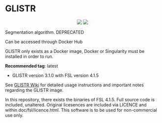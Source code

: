 # GLISTR

<p align="center">
    <a href="https://hub.docker.com/r/cbica/glistr/builds" alt="Automated"><img src="https://img.shields.io/docker/cloud/automated/cbica/glistr.svg" /></a>
    <a href="https://hub.docker.com/r/cbica/glistr" alt="Builds Status"><img src="https://img.shields.io/docker/cloud/build/cbica/glistr.svg" /></a>
</p>


Segmentation algorithm. DEPRECATED

Can be accessed through Docker Hub

GLISTR only exists as a Docker image, Docker or Singularity must be installed in order to run.

<b>Recommended tag</b>: latest
<ul><li>GLISTR version 3.1.0 with FSL version 4.1.5</li></ul>

See <a href="https://github.com/CBICA/GLISTR/wiki">GLISTR Wiki</a> for detailed usage instructions and important notes regarding the GLISTR image.

In this repository, there exists the binaries of FSL 4.1.5.  Full source code is included, unaltered.  Original licesences are included via LICENCE and within doc/fsl/licence.html.  This software is to be used for non-commercial use only.
